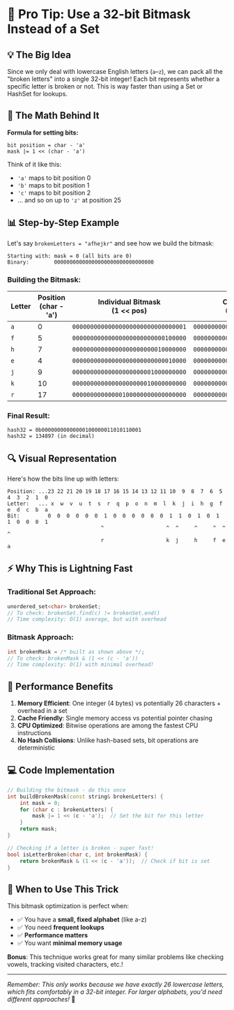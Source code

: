 # 🎯 Pro Tip: Use a 32-bit Bitmask Instead of a Set

## 💡 The Big Idea

Since we only deal with lowercase English letters (`a`–`z`), we can pack all the "broken letters" into a single 32-bit integer! Each bit represents whether a specific letter is broken or not. This is way faster than using a Set or HashSet for lookups.

## 🧮 The Math Behind It

**Formula for setting bits:**
```
bit position = char - 'a'
mask |= 1 << (char - 'a')
```

Think of it like this:
- `'a'` maps to bit position 0
- `'b'` maps to bit position 1  
- `'c'` maps to bit position 2
- ... and so on up to `'z'` at position 25

## 📊 Step-by-Step Example

Let's say `brokenLetters = "afhejkr"` and see how we build the bitmask:

```
Starting with: mask = 0 (all bits are 0)
Binary:        00000000000000000000000000000000
```

### Building the Bitmask:

| Letter | Position<br/>(char - 'a') | Individual Bitmask<br/>(1 << pos) | Combined Mask<br/>(OR operation) |
|--------|---------------------------|-------------------------------------|-----------------------------------|
| `a`    | 0                        | `00000000000000000000000000000001` | `00000000000000000000000000000001` |
| `f`    | 5                        | `00000000000000000000000000100000` | `00000000000000000000000000100001` |
| `h`    | 7                        | `00000000000000000000000010000000` | `00000000000000000000000010100001` |
| `e`    | 4                        | `00000000000000000000000000010000` | `00000000000000000000000010110001` |
| `j`    | 9                        | `00000000000000000000001000000000` | `00000000000000000000001010110001` |
| `k`    | 10                       | `00000000000000000000010000000000` | `00000000000000000000011010110001` |
| `r`    | 17                       | `00000000000000100000000000000000` | `00000000000000100000011010110001` |

### Final Result:
```
hash32 = 0b00000000000000100000011010110001
hash32 = 134897 (in decimal)
```

## 🔍 Visual Representation

Here's how the bits line up with letters:

```
Position: ...23 22 21 20 19 18 17 16 15 14 13 12 11 10  9  8  7  6  5  4  3  2  1  0
Letter:   ... x  w  v  u  t  s  r  q  p  o  n  m  l  k  j  i  h  g  f  e  d  c  b  a
Bit:         0  0  0  0  0  0  1  0  0  0  0  0  0  1  1  0  1  0  1  1  0  0  0  1
                              ^                    ^  ^     ^     ^  ^           ^
                              r                    k  j     h     f  e           a
```

## ⚡ Why This is Lightning Fast

### Traditional Set Approach:
```cpp
unordered_set<char> brokenSet;
// To check: brokenSet.find(c) != brokenSet.end()
// Time complexity: O(1) average, but with overhead
```

### Bitmask Approach:
```cpp
int brokenMask = /* built as shown above */;
// To check: brokenMask & (1 << (c - 'a'))
// Time complexity: O(1) with minimal overhead!
```

## 🚀 Performance Benefits

1. **Memory Efficient**: One integer (4 bytes) vs potentially 26 characters + overhead in a set
2. **Cache Friendly**: Single memory access vs potential pointer chasing
3. **CPU Optimized**: Bitwise operations are among the fastest CPU instructions
4. **No Hash Collisions**: Unlike hash-based sets, bit operations are deterministic

## 💻 Code Implementation

```cpp
// Building the bitmask - do this once
int buildBrokenMask(const string& brokenLetters) {
    int mask = 0;
    for (char c : brokenLetters) {
        mask |= 1 << (c - 'a');  // Set the bit for this letter
    }
    return mask;
}

// Checking if a letter is broken - super fast!
bool isLetterBroken(char c, int brokenMask) {
    return brokenMask & (1 << (c - 'a'));  // Check if bit is set
}
```

## 🎯 When to Use This Trick

This bitmask optimization is perfect when:
- ✅ You have a **small, fixed alphabet** (like a-z)
- ✅ You need **frequent lookups** 
- ✅ **Performance matters**
- ✅ You want **minimal memory usage**

**Bonus**: This technique works great for many similar problems like checking vowels, tracking visited characters, etc.!

---

*Remember: This only works because we have exactly 26 lowercase letters, which fits comfortably in a 32-bit integer. For larger alphabets, you'd need different approaches!* 🧠